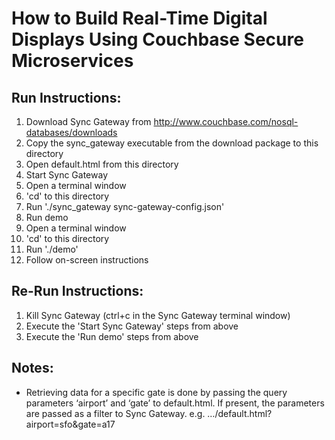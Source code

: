 # How to Build Real-Time Digital Displays Using Couchbase Secure Microservices

## Run Instructions:

1. Download Sync Gateway from <a href="http://www.couchbase.com/nosql-databases/downloads" target="_blank">http://www.couchbase.com/nosql-databases/downloads</a>
2. Copy the sync_gateway executable from the download package to this directory
3. Open default.html from this directory
4. Start Sync Gateway
  1. Open a terminal window
  2. 'cd' to this directory
  3. Run './sync_gateway sync-gateway-config.json'
5. Run demo
  1. Open a terminal window
  2. 'cd' to this directory
  3. Run './demo'
  4. Follow on-screen instructions

## Re-Run Instructions:

1. Kill Sync Gateway (ctrl+c in the Sync Gateway terminal window)
2. Execute the 'Start Sync Gateway' steps from above
3. Execute the 'Run demo' steps from above

## Notes:

* Retrieving data for a specific gate is done by passing the query parameters ‘airport’ and ‘gate’ to default.html. If present, the parameters are passed as a filter to Sync Gateway. e.g. …/default.html?airport=sfo&gate=a17
